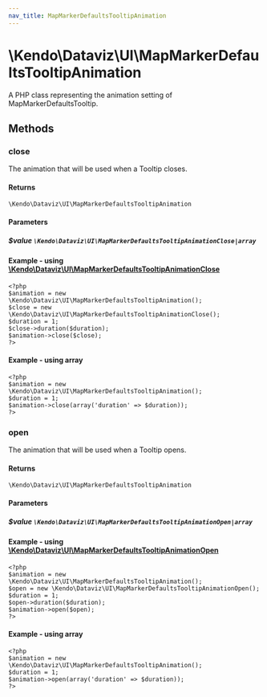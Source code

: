 ```yaml
---
nav_title: MapMarkerDefaultsTooltipAnimation
---
```


# \Kendo\Dataviz\UI\MapMarkerDefaultsTooltipAnimation

A PHP class representing the animation setting of MapMarkerDefaultsTooltip.


## Methods

### close

The animation that will be used when a Tooltip closes.

#### Returns
`\Kendo\Dataviz\UI\MapMarkerDefaultsTooltipAnimation`

#### Parameters

##### $value `\Kendo\Dataviz\UI\MapMarkerDefaultsTooltipAnimationClose|array`


#### Example - using [\Kendo\Dataviz\UI\MapMarkerDefaultsTooltipAnimationClose](/kendo-ui/api/wrappers/php/Kendo/Dataviz/UI/MapMarkerDefaultsTooltipAnimationClose)
    <?php
    $animation = new \Kendo\Dataviz\UI\MapMarkerDefaultsTooltipAnimation();
    $close = new \Kendo\Dataviz\UI\MapMarkerDefaultsTooltipAnimationClose();
    $duration = 1;
    $close->duration($duration);
    $animation->close($close);
    ?>

#### Example - using array

    <?php
    $animation = new \Kendo\Dataviz\UI\MapMarkerDefaultsTooltipAnimation();
    $duration = 1;
    $animation->close(array('duration' => $duration));
    ?>

### open

The animation that will be used when a Tooltip opens.

#### Returns
`\Kendo\Dataviz\UI\MapMarkerDefaultsTooltipAnimation`

#### Parameters

##### $value `\Kendo\Dataviz\UI\MapMarkerDefaultsTooltipAnimationOpen|array`


#### Example - using [\Kendo\Dataviz\UI\MapMarkerDefaultsTooltipAnimationOpen](/kendo-ui/api/wrappers/php/Kendo/Dataviz/UI/MapMarkerDefaultsTooltipAnimationOpen)
    <?php
    $animation = new \Kendo\Dataviz\UI\MapMarkerDefaultsTooltipAnimation();
    $open = new \Kendo\Dataviz\UI\MapMarkerDefaultsTooltipAnimationOpen();
    $duration = 1;
    $open->duration($duration);
    $animation->open($open);
    ?>

#### Example - using array

    <?php
    $animation = new \Kendo\Dataviz\UI\MapMarkerDefaultsTooltipAnimation();
    $duration = 1;
    $animation->open(array('duration' => $duration));
    ?>

